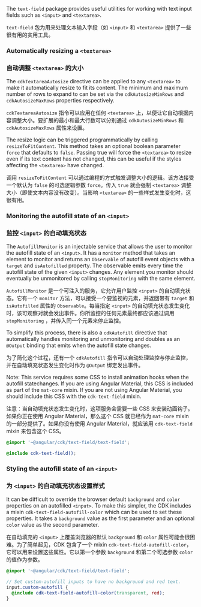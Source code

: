 The `text-field` package provides useful utilities for working with text input fields such as
`<input>` and `<textarea>`.

`text-field` 包为用来处理文本输入字段（如 `<input>` 和 `<textarea>` 提供了一些很有用的实用工具。

### Automatically resizing a `<textarea>`

### 自动调整 `<textarea>` 的大小

The `cdkTextareaAutosize` directive can be applied to any `<textarea>` to make it automatically
resize to fit its content. The minimum and maximum number of rows to expand to can be set via the
`cdkAutosizeMinRows` and `cdkAutosizeMaxRows` properties respectively.

`cdkTextareaAutosize` 指令可以应用在任何 `<textarea>` 上，以便让它自动根据内容调整大小。要扩展的最小和最大行数可以分别通过 `cdkAutosizeMinRows` 和 `cdkAutosizeMaxRows` 属性来设置。

The resize logic can be triggered programmatically by calling `resizeToFitContent`. This method
takes an optional boolean parameter `force` that defaults to `false`. Passing true will force the
`<textarea>` to resize even if its text content has not changed, this can be useful if the styles
affecting the `<textarea>` have changed.

调用 `resizeToFitContent` 可以通过编程的方式触发调整大小的逻辑。该方法接受一个默认为 `false` 的可选逻辑参数 `force`。传入 `true` 就会强制 `<textarea>` 调整大小（即使文本内容没有改变）。当影响 `<textarea>` 的一些样式发生变化时，这很有用。

<!-- example(text-field-autosize-textarea) -->

### Monitoring the autofill state of an `<input>`

### 监控 `<input>` 的自动填充状态

The `AutofillMonitor` is an injectable service that allows the user to monitor the autofill state of
an `<input>`. It has a `monitor` method that takes an element to monitor and returns an
`Observable` of autofill event objects with a `target` and `isAutofilled` property. The observable
emits every time the autofill state of the given `<input>` changes. Any element you monitor should
eventually be unmonitored by calling `stopMonitoring` with the same element.

`AutofillMonitor` 是一个可注入的服务，它允许用户监控 `<input>` 的自动填充状态。它有一个 `monitor` 方法，可以接受一个要监视的元素，并返回带有 `target` 和 `isAutofilled` 属性的 `Observable`。每当指定 `<input>` 的自动填充状态发生变化时，该可观察对就会发出事件。你所监控的任何元素最终都应该通过调用 `stopMonitoring` ，并传入同一个元素来停止监控。

<!-- example(text-field-autofill-monitor) -->

To simplify this process, there is also a `cdkAutofill` directive that automatically handles
monitoring and unmonitoring and doubles as an `@Output` binding that emits when the autofill state
changes.

为了简化这个过程，还有一个 `cdkAutofill` 指令可以自动处理监控与停止监控，并在自动填充状态发生变化时作为 `@Output` 绑定发出事件。

<!-- example(text-field-autofill-directive) -->

Note: This service requires some CSS to install animation hooks when the autofill statechanges. If
you are using Angular Material, this CSS is included as part of the `mat-core` mixin. If you are not
using Angular Material, you should include this CSS with the `cdk-text-field` mixin.

注意：当自动填充状态发生变化时，这项服务会需要一些 CSS 来安装动画钩子。如果你正在使用 Angular Material，那么这个 CSS 就已经作为 `mat-core` mixin 的一部分提供了。如果你没有使用 Angular Material，就应该用 `cdk-text-field` mixin 来包含这个 CSS。

```scss
@import '~@angular/cdk/text-field/text-field'; 

@include cdk-text-field();
```

### Styling the autofill state of an `<input>`

### 为 `<input>` 的自动填充状态设置样式

It can be difficult to override the browser default `background` and `color` properties on an
autofilled `<input>`. To make this simpler, the CDK includes a mixin `cdk-text-field-autofill-color`
which can be used to set these properties. It takes a `background` value as the first parameter and
an optional `color` value as the second parameter.

在自动填充的 `<input>` 上覆盖浏览器的默认 `background` 和 `color` 属性可能会很困难。为了简单起见，CDK 包含了一个 mixin `cdk-text-field-autofill-color`，它可以用来设置这些属性。它以第一个参数 `background` 和第二个可选参数 `color` 的值作为参数。

```scss
@import '~@angular/cdk/text-field/text-field'; 

// Set custom-autofill inputs to have no background and red text.
input.custom-autofill {
  @include cdk-text-field-autofill-color(transparent, red);
}
```

